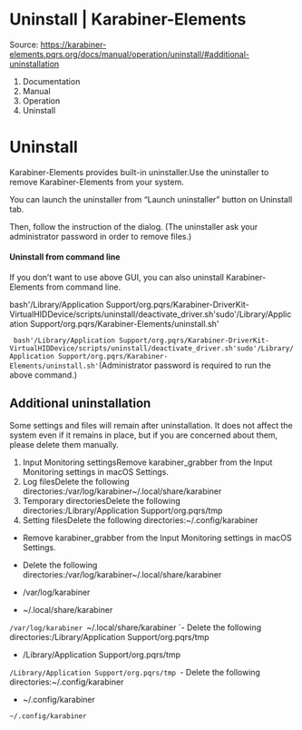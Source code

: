 # Uninstall | Karabiner-Elements

Source: https://karabiner-elements.pqrs.org/docs/manual/operation/uninstall/#additional-uninstallation

1. Documentation
1. Manual
1. Operation
1. Uninstall

# Uninstall

Karabiner-Elements provides built-in uninstaller.Use the uninstaller to remove Karabiner-Elements from your system.

You can launch the uninstaller from “Launch uninstaller” button on Uninstall tab.

Then, follow the instruction of the dialog. (The uninstaller ask your administrator password in order to remove files.)

#### Uninstall from command line

If you don’t want to use above GUI, you can also uninstall Karabiner-Elements from command line.

bash'/Library/Application Support/org.pqrs/Karabiner-DriverKit-VirtualHIDDevice/scripts/uninstall/deactivate_driver.sh'sudo'/Library/Application Support/org.pqrs/Karabiner-Elements/uninstall.sh'

` bash'/Library/Application Support/org.pqrs/Karabiner-DriverKit-VirtualHIDDevice/scripts/uninstall/deactivate_driver.sh'sudo'/Library/Application Support/org.pqrs/Karabiner-Elements/uninstall.sh'`(Administrator password is required to run the above command.)

## Additional uninstallation

Some settings and files will remain after uninstallation.
It does not affect the system even if it remains in place, but if you are concerned about them, please delete them manually.

1. Input Monitoring settingsRemove karabiner_grabber from the Input Monitoring settings in macOS Settings.
1. Log filesDelete the following directories:/var/log/karabiner~/.local/share/karabiner
1. Temporary directoriesDelete the following directories:/Library/Application Support/org.pqrs/tmp
1. Setting filesDelete the following directories:~/.config/karabiner

- Remove karabiner_grabber from the Input Monitoring settings in macOS Settings.

- Delete the following directories:/var/log/karabiner~/.local/share/karabiner

- /var/log/karabiner
- ~/.local/share/karabiner

`/var/log/karabiner `~/.local/share/karabiner `- Delete the following directories:/Library/Application Support/org.pqrs/tmp

- /Library/Application Support/org.pqrs/tmp

`/Library/Application Support/org.pqrs/tmp `- Delete the following directories:~/.config/karabiner

- ~/.config/karabiner

`~/.config/karabiner `